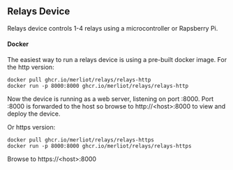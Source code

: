 ## Relays Device

Relays device controls 1-4 relays using a microcontroller or Rapsberry Pi.

#### Docker

The easiest way to run a relays device is using a pre-built docker image.  For the http version:

```
docker pull ghcr.io/merliot/relays/relays-http
docker run -p 8000:8000 ghcr.io/merliot/relays/relays-http
```

Now the device is running as a web server, listening on port :8000.  Port :8000 is forwarded to the host so browse to http://\<host\>:8000 to view and deploy the device.

Or https version:

```
docker pull ghcr.io/merliot/relays/relays-https
docker run -p 8000:8000 ghcr.io/merliot/relays/relays-https
```

Browse to https://\<host\>:8000
